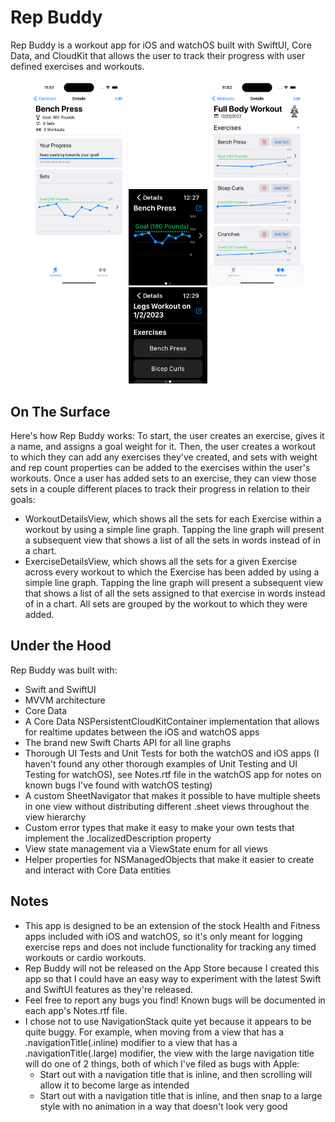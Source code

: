 # Rep Buddy
Rep Buddy is a workout app for iOS and watchOS built with SwiftUI, Core Data, and CloudKit that allows the user to track their progress with user defined exercises and workouts.

<p align="center">
    <img src="https://github.com/julianworden/RepBuddy/blob/main/READMEImages/iOS/ExerciseDetailsView.png" width=30% height=30%> <img src="https://github.com/julianworden/RepBuddy/blob/main/READMEImages/watchOS/ExerciseDetailsView.png" width=25% height=25%> <img src="https://github.com/julianworden/RepBuddy/blob/main/READMEImages/iOS/WorkoutDetailsView.png" width=30% height=30%> <img src="https://github.com/julianworden/RepBuddy/blob/main/READMEImages/watchOS/WorkoutDetailsView.png" width=25% height=25%>

</p>

## On The Surface
Here's how Rep Buddy works: To start, the user creates an exercise, gives it a name, and assigns a goal weight for it. Then, the user creates a workout to which they can add any exercises they've created, and sets with weight and rep count properties can be added to the exercises within the user's workouts. Once a user has added sets to an exercise, they can view those sets in a couple different places to track their progress in relation to their goals:

- WorkoutDetailsView, which shows all the sets for each Exercise within a workout by using a simple line graph. Tapping the line graph will present a subsequent view that shows a list of all the sets in words instead of in a chart.
- ExerciseDetailsView, which shows all the sets for a given Exercise across every workout to which the Exercise has been added by using a simple line graph. Tapping the line graph will present a subsequent view that shows a list of all the sets assigned to that exercise in words instead of in a chart. All sets are grouped by the workout to which they were added.

## Under the Hood
Rep Buddy was built with:

- Swift and SwiftUI
- MVVM architecture
- Core Data
- A Core Data NSPersistentCloudKitContainer implementation that allows for realtime updates between the iOS and watchOS apps
- The brand new Swift Charts API for all line graphs
- Thorough UI Tests and Unit Tests for both the watchOS and iOS apps (I haven't found any other thorough examples of Unit Testing and UI Testing for watchOS), see Notes.rtf file in the watchOS app for notes on known bugs I've found with watchOS testing)
- A custom SheetNavigator that makes it possible to have multiple sheets in one view without distributing different .sheet views throughout the view hierarchy
- Custom error types that make it easy to make your own tests that implement the .localizedDescription property
- View state management via a ViewState enum for all views
- Helper properties for NSManagedObjects that make it easier to create and interact with Core Data entities

## Notes
- This app is designed to be an extension of the stock Health and Fitness apps included with iOS and watchOS, so it's only meant for logging exercise reps and does not include functionality for tracking any timed workouts or cardio workouts.
- Rep Buddy will not be released on the App Store because I created this app so that I could have an easy way to experiment with the latest Swift and SwiftUI features as they're released.
- Feel free to report any bugs you find! Known bugs will be documented in each app's Notes.rtf file.
- I chose not to use NavigationStack quite yet because it appears to be quite buggy. For example, when moving from a view that has a .navigationTitle(.inline) modifier to a view that has a .navigationTitle(.large) modifier, the view with the large navigation title will do one of 2 things, both of which I've filed as bugs with Apple:
    - Start out with a navigation title that is inline, and then scrolling will allow it to become large as intended
    - Start out with a navigation title that is inline, and then snap to a large style with no animation in a way that doesn't look very good
